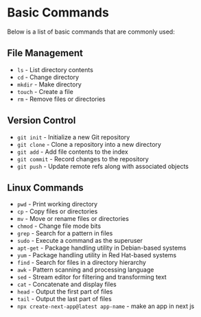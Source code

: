 # Basic Commands

Below is a list of basic commands that are commonly used:

## File Management

- `ls` - List directory contents
- `cd` - Change directory
- `mkdir` - Make directory
- `touch` - Create a file
- `rm` - Remove files or directories

## Version Control

- `git init` - Initialize a new Git repository
- `git clone` - Clone a repository into a new directory
- `git add` - Add file contents to the index
- `git commit` - Record changes to the repository
- `git push` - Update remote refs along with associated objects 

## Linux Commands

- `pwd` - Print working directory
- `cp` - Copy files or directories
- `mv` - Move or rename files or directories
- `chmod` - Change file mode bits
- `grep` - Search for a pattern in files
- `sudo` - Execute a command as the superuser
- `apt-get` - Package handling utility in Debian-based systems
- `yum` - Package handling utility in Red Hat-based systems
- `find` - Search for files in a directory hierarchy
- `awk` - Pattern scanning and processing language
- `sed` - Stream editor for filtering and transforming text
- `cat` - Concatenate and display files
- `head` - Output the first part of files
- `tail` - Output the last part of files
- `npx create-next-app@latest app-name` - make an app in next js
  
  
